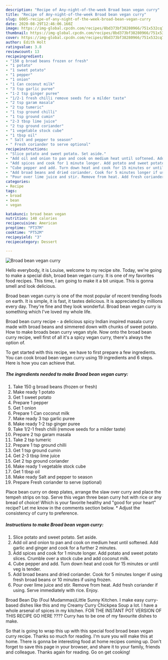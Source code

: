 ```yaml
---
description: "Recipe of Any-night-of-the-week Broad bean vegan curry"
title: "Recipe of Any-night-of-the-week Broad bean vegan curry"
slug: 6005-recipe-of-any-night-of-the-week-broad-bean-vegan-curry
date: 2020-08-29T12:46:06.160Z
image: https://img-global.cpcdn.com/recipes/8bd373bf38280966/751x532cq70/broad-bean-vegan-curry-recipe-main-photo.jpg
thumbnail: https://img-global.cpcdn.com/recipes/8bd373bf38280966/751x532cq70/broad-bean-vegan-curry-recipe-main-photo.jpg
cover: https://img-global.cpcdn.com/recipes/8bd373bf38280966/751x532cq70/broad-bean-vegan-curry-recipe-main-photo.jpg
author: Edith Holt
ratingvalue: 3.8
reviewcount: 13
recipeingredient:
- "150 g broad beans frozen or fresh"
- "1 potato"
- "1 sweet potato"
- "1 pepper"
- "1 onion"
- "1 Can coconut milk"
- "3 tsp garlic puree"
- "1-2 tsp ginger puree"
- "1/2-1 fresh chilli remove seeds for a milder taste"
- "2 tsp garam masala"
- "2 tsp tumeric"
- "1 tsp ground chilli"
- "1 tsp ground cumin"
- "2-3 tbsp lime juice"
- "2 tsp ground coriander"
- "1 vegetable stock cube"
- "1 tbsp oil"
- " Salt and pepper to season"
- " Fresh coriander to serve optional"
recipeinstructions:
- "Slice potato and sweet potato. Set aside."
- "Add oil and onion to pan and cook on medium heat until softened. Add garlic and ginger and cook for a further 2 minutes."
- "Add spices and cook for 1 minute longer. Add potato and sweet potato slices. Crumble over a stock cube and add coconut milk."
- "Cube pepper and add. Turn down heat and cook for 15 minutes or until veg is tender."
- "Add broad beans and dried coriander. Cook for 5 minutes longer if using fresh broad beans or 10 minutes if using frozen."
- "Pour over lime juice and stir. Remove from heat. Add fresh coriander if using. Serve immediately with rice. Enjoy."
categories:
- Recipe
tags:
- broad
- bean
- vegan

katakunci: broad bean vegan 
nutrition: 148 calories
recipecuisine: American
preptime: "PT37M"
cooktime: "PT52M"
recipeyield: "3"
recipecategory: Dessert

---
```



![Broad bean vegan curry](https://img-global.cpcdn.com/recipes/8bd373bf38280966/751x532cq70/broad-bean-vegan-curry-recipe-main-photo.jpg)

Hello everybody, it is Louise, welcome to my recipe site. Today, we're going to make a special dish, broad bean vegan curry. It is one of my favorites food recipes. This time, I am going to make it a bit unique. This is gonna smell and look delicious.

Broad bean vegan curry is one of the most popular of recent trending foods on earth. It is simple, it is fast, it tastes delicious. It is appreciated by millions every day. They're fine and they look wonderful. Broad bean vegan curry is something which I've loved my whole life.

Broad bean curry recipe - a delicious spicy Indian inspired masala curry made with broad beans and simmered down with chunks of sweet potato. How to make broads bean curry vegan style. Now onto the broad bean curry recipe, well first of all it&#39;s a spicy vegan curry, there&#39;s always the option of.


To get started with this recipe, we have to first prepare a few ingredients. You can cook broad bean vegan curry using 19 ingredients and 6 steps. Here is how you can achieve that.

<!--inarticleads1-->

##### The ingredients needed to make Broad bean vegan curry:

1. Take 150 g broad beans (frozen or fresh)
1. Make ready 1 potato
1. Get 1 sweet potato
1. Prepare 1 pepper
1. Get 1 onion
1. Prepare 1 Can coconut milk
1. Make ready 3 tsp garlic puree
1. Make ready 1-2 tsp ginger puree
1. Take 1/2-1 fresh chilli (remove seeds for a milder taste)
1. Prepare 2 tsp garam masala
1. Take 2 tsp tumeric
1. Prepare 1 tsp ground chilli
1. Get 1 tsp ground cumin
1. Get 2-3 tbsp lime juice
1. Get 2 tsp ground coriander
1. Make ready 1 vegetable stock cube
1. Get 1 tbsp oil
1. Make ready  Salt and pepper to season
1. Prepare  Fresh coriander to serve (optional)


Place bean curry on deep plates, arrange the slaw over curry and place the tempeh strips on top. Serve this vegan three bean curry hot with rice or any bread of choice! Which is your favorite healthy and &#34;good for your heart&#34; recipe? Let me know in the comments section below. * Adjust the consistency of curry to preference. 

<!--inarticleads2-->

##### Instructions to make Broad bean vegan curry:

1. Slice potato and sweet potato. Set aside.
1. Add oil and onion to pan and cook on medium heat until softened. Add garlic and ginger and cook for a further 2 minutes.
1. Add spices and cook for 1 minute longer. Add potato and sweet potato slices. Crumble over a stock cube and add coconut milk.
1. Cube pepper and add. Turn down heat and cook for 15 minutes or until veg is tender.
1. Add broad beans and dried coriander. Cook for 5 minutes longer if using fresh broad beans or 10 minutes if using frozen.
1. Pour over lime juice and stir. Remove from heat. Add fresh coriander if using. Serve immediately with rice. Enjoy.


Broad Bean Dip (Foul Mudammas)Little Sunny Kitchen. I make easy curry-based dishes like this and my Creamy Curry Chickpea Soup a lot. I have a whole arsenal of spices in my kitchen. FOR THE INSTANT POT VERSION OF THIS RECIPE GO HERE ???? Curry has to be one of my favourite dishes to make. 

So that is going to wrap this up with this special food broad bean vegan curry recipe. Thanks so much for reading. I'm sure you will make this at home. There is gonna be interesting food at home recipes coming up. Don't forget to save this page in your browser, and share it to your family, friends and colleague. Thanks again for reading. Go on get cooking!
